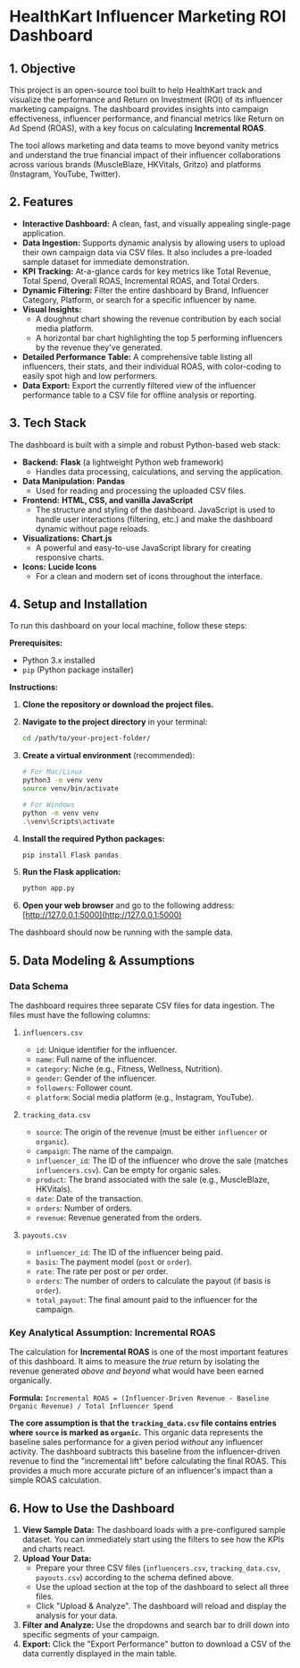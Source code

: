 # HealthKart Influencer Marketing ROI Dashboard

## 1. Objective

This project is an open-source tool built to help HealthKart track and visualize the performance and Return on Investment (ROI) of its influencer marketing campaigns. The dashboard provides insights into campaign effectiveness, influencer performance, and financial metrics like Return on Ad Spend (ROAS), with a key focus on calculating **Incremental ROAS**.

The tool allows marketing and data teams to move beyond vanity metrics and understand the true financial impact of their influencer collaborations across various brands (MuscleBlaze, HKVitals, Gritzo) and platforms (Instagram, YouTube, Twitter).

## 2. Features

* **Interactive Dashboard:** A clean, fast, and visually appealing single-page application.
* **Data Ingestion:** Supports dynamic analysis by allowing users to upload their own campaign data via CSV files. It also includes a pre-loaded sample dataset for immediate demonstration.
* **KPI Tracking:** At-a-glance cards for key metrics like Total Revenue, Total Spend, Overall ROAS, Incremental ROAS, and Total Orders.
* **Dynamic Filtering:** Filter the entire dashboard by Brand, Influencer Category, Platform, or search for a specific influencer by name.
* **Visual Insights:**
    * A doughnut chart showing the revenue contribution by each social media platform.
    * A horizontal bar chart highlighting the top 5 performing influencers by the revenue they've generated.
* **Detailed Performance Table:** A comprehensive table listing all influencers, their stats, and their individual ROAS, with color-coding to easily spot high and low performers.
* **Data Export:** Export the currently filtered view of the influencer performance table to a CSV file for offline analysis or reporting.

## 3. Tech Stack

The dashboard is built with a simple and robust Python-based web stack:

* **Backend:** **Flask** (a lightweight Python web framework)
    * Handles data processing, calculations, and serving the application.
* **Data Manipulation:** **Pandas**
    * Used for reading and processing the uploaded CSV files.
* **Frontend:** **HTML, CSS, and vanilla JavaScript**
    * The structure and styling of the dashboard. JavaScript is used to handle user interactions (filtering, etc.) and make the dashboard dynamic without page reloads.
* **Visualizations:** **Chart.js**
    * A powerful and easy-to-use JavaScript library for creating responsive charts.
* **Icons:** **Lucide Icons**
    * For a clean and modern set of icons throughout the interface.

## 4. Setup and Installation

To run this dashboard on your local machine, follow these steps:

**Prerequisites:**
* Python 3.x installed
* `pip` (Python package installer)

**Instructions:**

1.  **Clone the repository or download the project files.**

2.  **Navigate to the project directory** in your terminal:
    ```bash
    cd /path/to/your-project-folder/
    ```

3.  **Create a virtual environment** (recommended):
    ```bash
    # For Mac/Linux
    python3 -m venv venv
    source venv/bin/activate

    # For Windows
    python -m venv venv
    .\venv\Scripts\activate
    ```

4.  **Install the required Python packages:**
    ```bash
    pip install Flask pandas
    ```

5.  **Run the Flask application:**
    ```bash
    python app.py
    ```

6.  **Open your web browser** and go to the following address:
    [http://127.0.0.1:5000](http://127.0.0.1:5000)

The dashboard should now be running with the sample data.

## 5. Data Modeling & Assumptions

### Data Schema

The dashboard requires three separate CSV files for data ingestion. The files must have the following columns:

1.  `influencers.csv`
    * `id`: Unique identifier for the influencer.
    * `name`: Full name of the influencer.
    * `category`: Niche (e.g., Fitness, Wellness, Nutrition).
    * `gender`: Gender of the influencer.
    * `followers`: Follower count.
    * `platform`: Social media platform (e.g., Instagram, YouTube).

2.  `tracking_data.csv`
    * `source`: The origin of the revenue (must be either `influencer` or `organic`).
    * `campaign`: The name of the campaign.
    * `influencer_id`: The ID of the influencer who drove the sale (matches `influencers.csv`). Can be empty for organic sales.
    * `product`: The brand associated with the sale (e.g., MuscleBlaze, HKVitals).
    * `date`: Date of the transaction.
    * `orders`: Number of orders.
    * `revenue`: Revenue generated from the orders.

3.  `payouts.csv`
    * `influencer_id`: The ID of the influencer being paid.
    * `basis`: The payment model (`post` or `order`).
    * `rate`: The rate per post or per order.
    * `orders`: The number of orders to calculate the payout (if basis is `order`).
    * `total_payout`: The final amount paid to the influencer for the campaign.

### Key Analytical Assumption: Incremental ROAS

The calculation for **Incremental ROAS** is one of the most important features of this dashboard. It aims to measure the *true* return by isolating the revenue generated *above and beyond* what would have been earned organically.

**Formula:**
`Incremental ROAS = (Influencer-Driven Revenue - Baseline Organic Revenue) / Total Influencer Spend`

**The core assumption is that the `tracking_data.csv` file contains entries where `source` is marked as `organic`.** This organic data represents the baseline sales performance for a given period *without* any influencer activity. The dashboard subtracts this baseline from the influencer-driven revenue to find the "incremental lift" before calculating the final ROAS. This provides a much more accurate picture of an influencer's impact than a simple ROAS calculation.

## 6. How to Use the Dashboard

1.  **View Sample Data:** The dashboard loads with a pre-configured sample dataset. You can immediately start using the filters to see how the KPIs and charts react.
2.  **Upload Your Data:**
    * Prepare your three CSV files (`influencers.csv`, `tracking_data.csv`, `payouts.csv`) according to the schema defined above.
    * Use the upload section at the top of the dashboard to select all three files.
    * Click "Upload & Analyze". The dashboard will reload and display the analysis for your data.
3.  **Filter and Analyze:** Use the dropdowns and search bar to drill down into specific segments of your campaign.
4.  **Export:** Click the "Export Performance" button to download a CSV of the data currently displayed in the main table.

